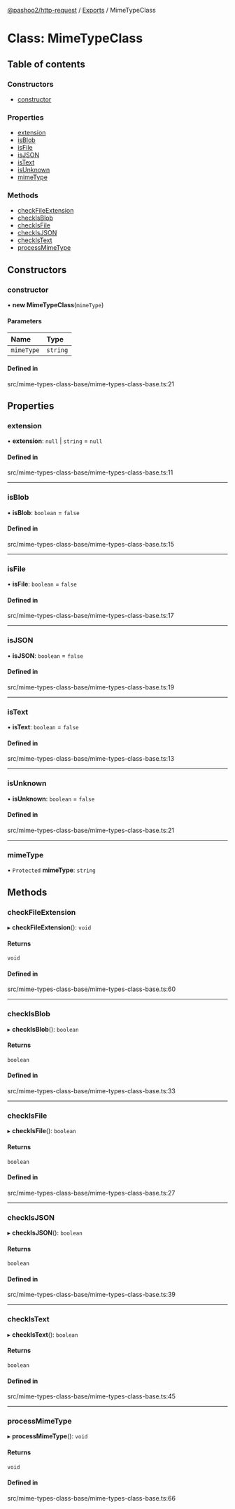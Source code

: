 [@pashoo2/http-request](../README.md) / [Exports](../modules.md) / MimeTypeClass

# Class: MimeTypeClass

## Table of contents

### Constructors

- [constructor](mimetypeclass.md#constructor)

### Properties

- [extension](mimetypeclass.md#extension)
- [isBlob](mimetypeclass.md#isblob)
- [isFile](mimetypeclass.md#isfile)
- [isJSON](mimetypeclass.md#isjson)
- [isText](mimetypeclass.md#istext)
- [isUnknown](mimetypeclass.md#isunknown)
- [mimeType](mimetypeclass.md#mimetype)

### Methods

- [checkFileExtension](mimetypeclass.md#checkfileextension)
- [checkIsBlob](mimetypeclass.md#checkisblob)
- [checkIsFile](mimetypeclass.md#checkisfile)
- [checkIsJSON](mimetypeclass.md#checkisjson)
- [checkIsText](mimetypeclass.md#checkistext)
- [processMimeType](mimetypeclass.md#processmimetype)

## Constructors

### constructor

• **new MimeTypeClass**(`mimeType`)

#### Parameters

| Name | Type |
| :------ | :------ |
| `mimeType` | `string` |

#### Defined in

src/mime-types-class-base/mime-types-class-base.ts:21

## Properties

### extension

• **extension**: ``null`` \| `string` = `null`

#### Defined in

src/mime-types-class-base/mime-types-class-base.ts:11

___

### isBlob

• **isBlob**: `boolean` = `false`

#### Defined in

src/mime-types-class-base/mime-types-class-base.ts:15

___

### isFile

• **isFile**: `boolean` = `false`

#### Defined in

src/mime-types-class-base/mime-types-class-base.ts:17

___

### isJSON

• **isJSON**: `boolean` = `false`

#### Defined in

src/mime-types-class-base/mime-types-class-base.ts:19

___

### isText

• **isText**: `boolean` = `false`

#### Defined in

src/mime-types-class-base/mime-types-class-base.ts:13

___

### isUnknown

• **isUnknown**: `boolean` = `false`

#### Defined in

src/mime-types-class-base/mime-types-class-base.ts:21

___

### mimeType

• `Protected` **mimeType**: `string`

## Methods

### checkFileExtension

▸ **checkFileExtension**(): `void`

#### Returns

`void`

#### Defined in

src/mime-types-class-base/mime-types-class-base.ts:60

___

### checkIsBlob

▸ **checkIsBlob**(): `boolean`

#### Returns

`boolean`

#### Defined in

src/mime-types-class-base/mime-types-class-base.ts:33

___

### checkIsFile

▸ **checkIsFile**(): `boolean`

#### Returns

`boolean`

#### Defined in

src/mime-types-class-base/mime-types-class-base.ts:27

___

### checkIsJSON

▸ **checkIsJSON**(): `boolean`

#### Returns

`boolean`

#### Defined in

src/mime-types-class-base/mime-types-class-base.ts:39

___

### checkIsText

▸ **checkIsText**(): `boolean`

#### Returns

`boolean`

#### Defined in

src/mime-types-class-base/mime-types-class-base.ts:45

___

### processMimeType

▸ **processMimeType**(): `void`

#### Returns

`void`

#### Defined in

src/mime-types-class-base/mime-types-class-base.ts:66
